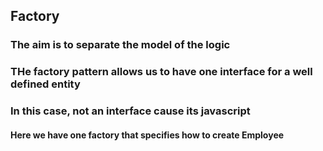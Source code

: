 ## Factory

### The aim is to separate the model of the logic
### THe factory pattern allows us to have one interface for a well defined entity
### In this case, not an interface cause its javascript

#### Here we have one factory that specifies how to create Employee